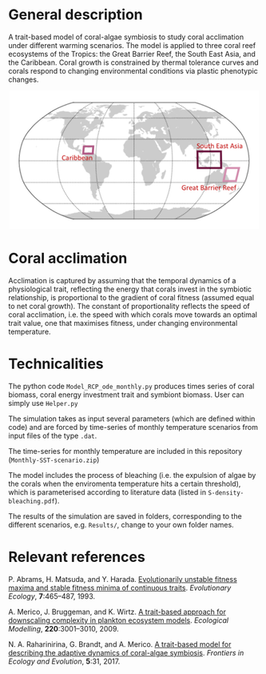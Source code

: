 # General description

A trait-based model of coral-algae symbiosis to study coral acclimation under different warming scenarios. The model is applied to three coral reef ecosystems of the Tropics: the Great Barrier Reef, the South East Asia, and the Caribbean. Coral growth is constrained by thermal tolerance curves and corals respond to changing environmental conditions via plastic phenotypic changes.

<p align="center">
  <img src="mapn.png" width="500">
</p>

# Coral acclimation

Acclimation is captured by assuming that the temporal dynamics of a physiological trait, reflecting the energy that corals invest in the symbiotic relationship, is proportional to the gradient of coral fitness (assumed equal to net coral growth). The constant of proportionality reflects the speed of coral acclimation, i.e. the speed with which corals move towards an optimal trait value, one that maximises fitness, under changing environmental temperature. 

# Technicalities

The python code `Model_RCP_ode_monthly.py` produces times series of coral biomass, coral energy investment trait and symbiont biomass. User can simply use `Helper.py`

The simulation takes as input several parameters (which are defined within code) and are forced by time-series of monthly temperature scenarios from input files of the type `.dat`.

The time-series for monthly temperature are included in this repository (`Monthly-SST-scenario.zip`)

The model includes the process of bleaching (i.e. the expulsion of algae by the corals when the enviromenta temperature hits a certain threshold), which is parameterised according to literature data (listed in `S-density-bleaching.pdf`).

The results of the simulation are saved in folders, corresponding to the different scenarios, e.g. `Results/`, change to your own folder names.

# Relevant references

P. Abrams, H. Matsuda, and Y. Harada. [Evolutionarily unstable fitness maxima and stable fitness minima of continuous traits](https://link.springer.com/article/10.1007/BF01237642). *Evolutionary Ecology*, **7**:465–487, 1993.

A. Merico, J. Bruggeman, and K. Wirtz. [A trait-based approach for downscaling complexity in plankton ecosystem models](https://www.sciencedirect.com/science/article/pii/S0304380009003275). *Ecological Modelling*, **220**:3001–3010, 2009.

N. A. Raharinirina, G. Brandt, and A. Merico. [A trait-based model for describing the adaptive dynamics of coral-algae symbiosis](https://www.frontiersin.org/articles/10.3389/fevo.2017.00031/full). *Frontiers in Ecology and Evolution*, **5**:31, 2017.
